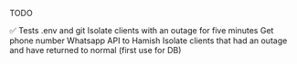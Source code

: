 TODO

✅ Tests
.env and git
Isolate clients with an outage for five minutes
Get phone number
Whatsapp API to Hamish
Isolate clients that had an outage and have returned to normal (first use for DB)